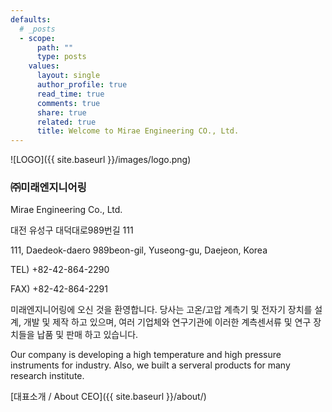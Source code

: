 ```yaml
---
defaults:
  # _posts
  - scope:
      path: ""
      type: posts
    values:
      layout: single
      author_profile: true
      read_time: true
      comments: true
      share: true
      related: true
      title: Welcome to Mirae Engineering CO., Ltd.
---
```


![LOGO]({{ site.baseurl }}/images/logo.png)

### ㈜미래엔지니어링

Mirae Engineering Co., Ltd.<br>


대전 유성구 대덕대로989번길 111

111, Daedeok-daero 989beon-gil, Yuseong-gu, Daejeon, Korea

TEL) +82-42-864-2290

FAX) +82-42-864-2291




미래엔지니어링에 오신 것을 환영합니다.
당사는 고온/고압 계측기 및 전자기 장치를 설계, 개발 및 제작 하고 있으며, 
여러 기업체와 연구기관에 이러한 계측센서류 및 연구 장치들을 납품 및 판매 하고 있습니다.

Our company is developing a high temperature and high pressure instruments for industry. 
Also, we built a serveral products for many research institute.

[대표소개 / About CEO]({{ site.baseurl }}/about/)

